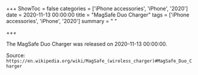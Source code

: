 +++
ShowToc = false
categories = ['iPhone accessories', 'iPhone', '2020']
date = 2020-11-13 00:00:00
title = "MagSafe Duo Charger"
tags = ['iPhone accessories', 'iPhone', '2020']
summary = " "

+++

The MagSafe Duo Charger was released on 2020-11-13 00:00:00.

Source: `https://en.wikipedia.org/wiki/MagSafe_(wireless_charger)#MagSafe_Duo_Charger`


